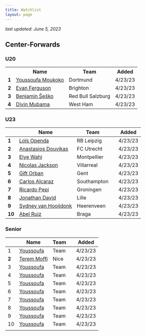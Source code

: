 ```yaml
---
title: Watchlist
layout: page
---
```


*last updated: June 5, 2023* 

## Center-Forwards 

### U20

<style>
  .table {
    width: 100%;
    font-size: 14px;
  }

  .popup {
    display: none;
    position: fixed;
    top: 50%;
    left: 50%;
    transform: translate(-50%, -50%);
    background-color: #fff;
    border: 1px solid rgb(169, 169, 169);
    padding: 40px;
    z-index: 9999;
    max-width: 100%;
    width: 90%;
    max-height: 80vh;
    overflow: auto;
  }

  .team {
    margin-bottom: 0px;
    font-size: 14px;
    margin-top: 0px;
  }

  .added {
    margin-top: 0px;
    font-size: 14px;
    margin-bottom: 0px;
  }
   
  .fbref {
    font-size: 14px;
    margin-top: 0px;
  } 
  
  .player-name {
    margin-bottom: 0px;
    margin-top: 0px; 
  }

  .popup-close {
    position: absolute;
    top: 39px;
    right: 40px;
    cursor: pointer;
  }

  @media (min-width: 768px) {
    .popup {
      width: 50%;
    }
    .table {
      font-size: 1.5em;
      width: 60%;
    }
  }
</style>
<script>
  window.addEventListener('DOMContentLoaded', function () {
  const popups = document.querySelectorAll('.popup');

  let scrollPosition = 0;
  const body = document.body;

  popups.forEach(function (popup) {
    const name = popup.id;
    const link = document.querySelector('a[name="' + name + '"]');
    const closeBtn = popup.querySelector('.popup-close');
    const video = popup.querySelector('iframe');

    link.addEventListener('click', function (e) {
      e.preventDefault();
      openPopup(popup);
    });

    closeBtn.addEventListener('click', function () {
      closePopup(popup);
    });

    popup.addEventListener('click', function (e) {
      e.stopPropagation();
    });
  });

  function openPopup(popup) {
    scrollPosition = window.pageYOffset || document.documentElement.scrollTop;
    body.style.position = 'fixed';
    body.style.top = `-${scrollPosition}px`;
    body.style.width = '100%';
    body.classList.add('noscroll');

    popup.style.display = 'block';

    const video = popup.querySelector('iframe');
    if (video && video.contentWindow && video.contentWindow.postMessage) {
      video.contentWindow.postMessage('{"event":"command","func":"' + 'playVideo' + '","args":""}', '*');
    }
  }

  function closePopup(popup) {
    popup.style.display = 'none';

    body.classList.remove('noscroll');
    body.style.position = 'static';
    body.style.top = 'auto';
    body.style.width = 'auto';
    window.scrollTo(0, scrollPosition);

    const video = popup.querySelector('iframe');
    if (video && video.contentWindow && video.contentWindow.postMessage) {
      video.contentWindow.postMessage('{"event":"command","func":"' + 'pauseVideo' + '","args":""}', '*');
    }
  }
});
  
</script>

<table>
  <tr>
    <th></th>
    <th>Name</th>
    <th>Team</th>
    <th>Added</th>
  </tr>
  <tr>
    <td><strong>1</strong></td>
    <td><a href="#" name="Youssoufa Moukoko">Youssoufa Moukoko</a></td>
    <td>Dortmund</td>
    <td>4/23/23</td>
  </tr>
  <tr>
    <td><strong>2</strong></td>
    <td><a href="#" name="Evan Ferguson">Evan Ferguson</a></td>
    <td>Brighton</td>
    <td>4/23/23</td>
  </tr>
  <tr>
    <td><strong>3</strong></td>
    <td><a href="#" name="Benjamin Šeško">Benjamin Šeško</a></td>
    <td>Red Bull Salzburg</td>
    <td>4/23/23</td>
  </tr>
  <tr>
    <td><strong>4</strong></td>
    <td><a href="#" name="Divin Mubama">Divin Mubama</a></td>
    <td>West Ham</td>
    <td>4/23/23</td>
  </tr>
</table>

<div class="popup" id="Youssoufa Moukoko">
  <div clas="player-info">
    <h3 class="player-name">Youssoufa Moukoko</h3>
    <p class="team"><strong>Team:</strong> Dortmund</p>
    <p class="added"><strong>Added:</strong> 4/23/23</p>
    <p class="fbref"><a href="https://fbref.com/en/players/6ce43701/Youssoufa-Moukoko">FBref</a></p>
  </div>
  <div class="player-notes">
    <p>
      <iframe width="100%" height="100%" src="https://www.youtube.com/embed/SmHJ3219P-0" frameborder="0" allowfullscreen=""></iframe>
    </p>
  </div>
 <span class="popup-close">X</span>  
</div>

<div class="popup" id="Evan Ferguson">
  <div clas="player-info">
    <h3 class="player-name">Evan Ferguson</h3>
    <p class="team"><strong>Team:</strong> Brighton</p>
    <p class="added"><strong>Added:</strong> 4/23/23</p>
    <p class="fbref"><a href="https://fbref.com/en/players/4596da74/Evan-Ferguson">FBref</a></p>
  </div>
  <div class="player-notes">
    <p>
      <iframe width="100%" height="100%" src="https://www.youtube.com/embed/Ygmyrdk8rkE" frameborder="0" allowfullscreen=""></iframe>
    </p>
  </div>
 <span class="popup-close">X</span>  
</div>

<div class="popup" id="Benjamin Šeško">
  <div clas="player-info">
    <h3 class="player-name">Benjamin Šeško</h3>
    <p class="team"><strong>Team:</strong> Red Bull Salzburg</p>
    <p class="added"><strong>Added:</strong> 4/23/23</p>
    <p class="fbref"><a href="https://fbref.com/en/players/3260690c/Benjamin-Sesko">FBref</a></p>
  </div>
  <div class="player-notes">
    <p>
      <iframe width="100%" height="100%" src="https://www.youtube.com/embed/xOaszv-jFDY" frameborder="0" allowfullscreen=""></iframe>
    </p>
  </div>
 <span class="popup-close">X</span>  
</div>
  
<div class="popup" id="Divin Mubama">
  <div clas="player-info">
    <h3 class="player-name">Divin Mubama</h3>
    <p class="team"><strong>Team:</strong> West Ham</p>
    <p class="added"><strong>Added:</strong> 4/23/23</p>
    <p class="fbref"><a href="https://fbref.com/en/players/92868cb5/Divin-Mubama">FBref</a></p>
  </div>
  <div class="player-notes">
    <p>
      <iframe width="100%" height="100%" src="https://www.youtube.com/embed/hQ3gd4mU4Ew" frameborder="0" allowfullscreen=""></iframe>
    </p>
  </div>
 <span class="popup-close">X</span>  
</div>

### U23

| | Name | Team | | Added | 
| --- | --- | --- | --- | --- |
| **1** | [Loïs Openda](https://fbref.com/en/players/8652a85c/Lois-Openda) | RB Leipzig | <a href="https://youtu.be/TPNudMfYzkk"><i class="fa-solid fa-video"></i></a> | 4/23/23 |
| **2** | [Anastasios Douvikas](https://fbref.com/en/players/853ca71c/Anastasios-Douvikas) | FC Utrecht | <a href="https://youtu.be/qcuwT5usgu0"><i class="fa-solid fa-video"></i></a> | 4/23/23 |
| **3** | [Elye Wahi](https://fbref.com/en/players/0d7b6576/Elye-Wahi) | Montpellier | <a href="https://youtu.be/bLt6L0v7qg8"><i class="fa-solid fa-video"></i></a> | 4/23/23 |
| **4** | [Nicolas Jackson](https://fbref.com/en/players/9c36ed83/Nicolas-Jackson) | Villarreal | <a href="https://youtu.be/sQD6sNd1Kmw"><i class="fa-solid fa-video"></i></a> | 4/23/23 |
| **5** | [Gift Orban](https://fbref.com/en/players/de17db90/Gift-Orban) | Gent | <a href="https://youtu.be/Klsm-f7_kJ4"><i class="fa-solid fa-video"></i></a> | 4/23/23 |
| **6** | [Carlos Alcaraz](https://fbref.com/en/players/4abac767/Carlos-Alcaraz) | Southampton | <a href="https://youtu.be/utGMkJeR2QQ"><i class="fa-solid fa-video"></i></a> | 4/23/23 |
| **7** | [Ricardo Pepi](https://fbref.com/en/players/a2b1ed42/Ricardo-Pepi) | Groningen | <a href="https://youtu.be/d6RB9EFQIGM"><i class="fa-solid fa-video"></i></a> | 4/23/23 |
| **8** | [Jonathan David](https://fbref.com/en/players/ce50fd99/Jonathan-David) | Lille | <a href="https://youtu.be/Cn4h1L9cVQY"><i class="fa-solid fa-video"></i></a> | 4/23/23 |
| **9** | [Sydney van Hooijdonk](https://fbref.com/en/players/5b418e15/Sydney-van-Hooijdonk) | Heerenveen | <a href="https://youtu.be/Bvybn8pU0qk"><i class="fa-solid fa-video"></i></a> | 4/23/23 |
| **10** | [Abel Ruiz](https://fbref.com/en/players/6cbf8d0d/Abel-Ruiz) | Braga | <a href="https://youtu.be/taSxEl9zk_U"><i class="fa-solid fa-video"></i></a> | 4/23/23 |

### Senior 
| | Name | Team | | Added | 
| --- | --- | --- | --- | --- |
| 1 | [Youssoufa](https://fbref.com/en/players/6ce43701/Youssoufa-Moukoko) | Team | <a href="https://youtu.be/SmHJ3219P-0"><i class="fa-solid fa-video"></i></a> | 4/23/23 |
| **2** | [Terem Moffi](https://fbref.com/en/players/065dc209/Terem-Moffi) | Nice | <a href="https://youtu.be/tBO4-O5X6A4"><i class="fa-solid fa-video"></i></a> | 4/23/23 |
| 3 | [Youssoufa](https://fbref.com/en/players/6ce43701/Youssoufa-Moukoko) | Team | <a href="https://youtu.be/SmHJ3219P-0"><i class="fa-solid fa-video"></i></a> | 4/23/23 |
| 4 | [Youssoufa](https://fbref.com/en/players/6ce43701/Youssoufa-Moukoko) | Team | <a href="https://youtu.be/SmHJ3219P-0"><i class="fa-solid fa-video"></i></a> | 4/23/23 |
| 5 | [Youssoufa](https://fbref.com/en/players/6ce43701/Youssoufa-Moukoko) | Team | <a href="https://youtu.be/SmHJ3219P-0"><i class="fa-solid fa-video"></i></a> | 4/23/23 |
| 6 | [Youssoufa](https://fbref.com/en/players/6ce43701/Youssoufa-Moukoko) | Team | <a href="https://youtu.be/SmHJ3219P-0"><i class="fa-solid fa-video"></i></a> | 4/23/23 |
| 7 | [Youssoufa](https://fbref.com/en/players/6ce43701/Youssoufa-Moukoko) | Team | <a href="https://youtu.be/SmHJ3219P-0"><i class="fa-solid fa-video"></i></a> | 4/23/23 |
| 8 | [Youssoufa](https://fbref.com/en/players/6ce43701/Youssoufa-Moukoko) | Team | <a href="https://youtu.be/SmHJ3219P-0"><i class="fa-solid fa-video"></i></a> | 4/23/23 |
| 9 | [Youssoufa](https://fbref.com/en/players/6ce43701/Youssoufa-Moukoko) | Team | <a href="https://youtu.be/SmHJ3219P-0"><i class="fa-solid fa-video"></i></a> | 4/23/23 |
| 10 | [Youssoufa](https://fbref.com/en/players/6ce43701/Youssoufa-Moukoko) | Team | <a href="https://youtu.be/SmHJ3219P-0"><i class="fa-solid fa-video"></i></a> | 4/23/23 
      |

